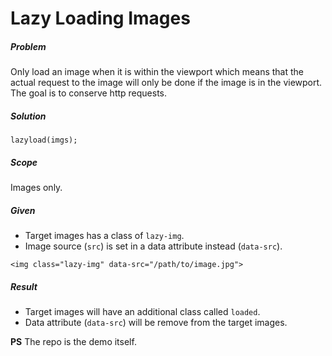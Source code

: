 # Lazy Loading Images


##### Problem
Only load an image when it is within the viewport which means that the actual request to the image will only be done if the image is in the viewport. The goal is to conserve http requests.


##### Solution
```
lazyload(imgs);
```


##### Scope
Images only.


##### Given
- Target images has a class of `lazy-img`.
- Image source (`src`) is set in a data attribute instead (`data-src`).

```
<img class="lazy-img" data-src="/path/to/image.jpg">
```

##### Result
- Target images will have an additional class called `loaded`.
- Data attribute (`data-src`) will be remove from the target images.


**PS**
The repo is the demo itself.

